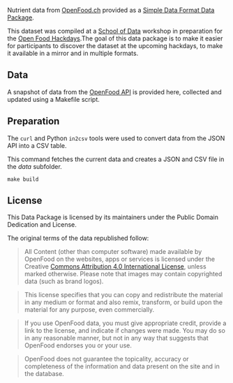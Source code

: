 Nutrient data from [OpenFood.ch](http://openfood.ch) provided as a [Simple Data Format Data Package](http://dataprotocols.readthedocs.io/en/latest/simple-data-format.html).

This dataset was compiled at a [School of Data](http://schoolofdata.ch) workshop in preparation for the [Open Food Hackdays](http://food.opendata.ch).The goal of this data package is to  make it easier for participants to discover the dataset at the upcoming hackdays, to make it available in a mirror and in multiple formats.

## Data

A snapshot of data from the [OpenFood API](https://www.openfood.ch/api-docs/swaggers/v2) is provided here, collected and updated using a Makefile script.

## Preparation

The `curl` and Python `in2csv` tools were used to convert data from the JSON API into a CSV table.

This command fetches the current data and creates a JSON and CSV file in the *data* subfolder.
```
make build
```

## License

This Data Package is licensed by its maintainers under the Public Domain Dedication and License.

The original terms of the data republished follow:

> All Content (other than computer software) made available by OpenFood on the websites, apps or services is licensed under the Creative [Commons Attribution 4.0 International License](https://creativecommons.org/licenses/by/4.0/), unless marked otherwise. Please note that images may contain copyrighted data (such as brand logos).

> This license specifies that you can copy and redistribute the material in any medium or format and also remix, transform, or build upon the material for any purpose, even commercially.

> If you use OpenFood data, you must give appropriate credit, provide a link to the license, and indicate if changes were made. You may do so in any reasonable manner, but not in any way that suggests that OpenFood endorses you or your use.

> OpenFood does not guarantee the topicality, accuracy or completeness of the information and data present on the site and in the database.
